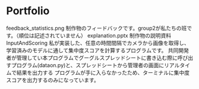# Portfolio
feedback_statistics.png
  制作物のフィードバックです。group2が私たちの班です。（順位は記述されていません）
explanation.pptx
  制作物の説明資料
InputAndScoring
  私が実装した、任意の時間間隔でカメラから画像を取得し、学習済みのモデルに通して集中度スコアを計算するプログラムです。
  共同開発者が管理してい本プログラムでグーグルスプレッドシートに書き込む際に呼び出すプログラム(dataon.py)と、スプレッドシートから管理者の画面にリアルタイムで結果を出力する
  プログラムが手に入らなかったため、ターミナルに集中度スコアを出力するのみになっています。
